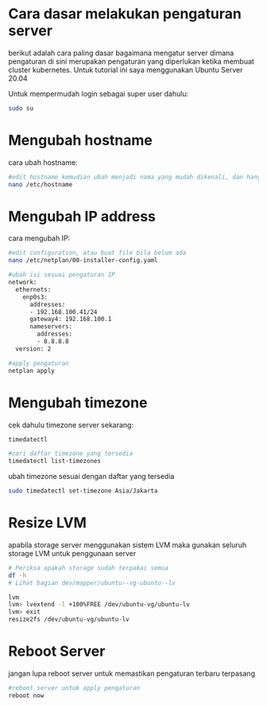 # Cara dasar melakukan pengaturan server
berikut adalah cara paling dasar bagaimana mengatur server dimana pengaturan di sini merupakan pengaturan yang diperlukan ketika membuat cluster kubernetes. Untuk tutorial ini saya menggunakan Ubuntu Server 20.04

Untuk mempermudah login sebagai super user dahulu:
```sh
sudo su
```
# Mengubah hostname
cara ubah hostname:
```sh
#edit hostname kemudian ubah menjadi nama yang mudah dikenali, dan hanya gunakan angka dan huruf tanpa spasi 
nano /etc/hostname
```
# Mengubah IP address
cara mengubah IP:
```sh
#edit configuration, atau buat file bila belum ada
nano /etc/netplan/00-installer-config.yaml

#ubah isi sesuai pengaturan IP
network:
  ethernets:
    enp0s3:
      addresses:
      - 192.168.100.41/24
      gateway4: 192.168.100.1
      nameservers:
        addresses:
        - 8.8.8.8
  version: 2

#apply pengaturan
netplan apply
```
# Mengubah timezone
cek dahulu timezone server sekarang:
```sh
timedatectl

#cari daftar timezone yang tersedia
timedatectl list-timezones
```
ubah timezone sesuai dengan daftar yang tersedia
```sh
sudo timedatectl set-timezone Asia/Jakarta
```
# Resize LVM
apabila storage server menggunakan sistem LVM maka gunakan seluruh storage LVM untuk penggunaan server
```sh
# Periksa apakah storage sudah terpakai semua
df -h
# Lihat bagian dev/mapper/ubuntu--vg-ubuntu--lv

lvm
lvm> lvextend -l +100%FREE /dev/ubuntu-vg/ubuntu-lv
lvm> exit
resize2fs /dev/ubuntu-vg/ubuntu-lv
```
# Reboot Server
jangan lupa reboot server untuk memastikan pengaturan terbaru terpasang
```sh
#reboot server untuk apply pengaturan
reboot now
```
